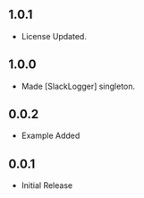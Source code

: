 ## 1.0.1

- License Updated.
## 1.0.0

- Made [SlackLogger] singleton.

## 0.0.2

- Example Added

## 0.0.1

- Initial Release
